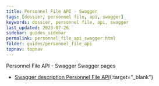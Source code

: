 ```yaml
---
title: Personnel File API - Swagger
tags: [dossier, personnel file, api, swagger]
keywords: dossier, personnel file, api, swagger
last_updated: 2023-07-26
sidebar: guides_sidebar
permalink: personnel_file_api_swagger.html
folder: guides/personnel_file_api
topnav: topnav
---
```


Personnel File API - Swagger
Swagger pages
- [Swagger description Personnel File API](https://personnelfileapi.youforce.com/swagger/index.html){:target="\_blank"}

